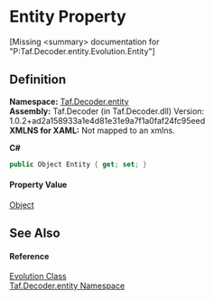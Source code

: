 # Entity Property


\[Missing &lt;summary&gt; documentation for "P:Taf.Decoder.entity.Evolution.Entity"\]



## Definition
**Namespace:** <a href="N_Taf_Decoder_entity.md">Taf.Decoder.entity</a>  
**Assembly:** Taf.Decoder (in Taf.Decoder.dll) Version: 1.0.2+ad2a158933a1e4d81e31e9a7f1a0faf24fc95eed  
**XMLNS for XAML:** Not mapped to an xmlns.

**C#**
``` C#
public Object Entity { get; set; }
```



#### Property Value
<a href="https://learn.microsoft.com/dotnet/api/system.object" target="_blank" rel="noopener noreferrer">Object</a>

## See Also


#### Reference
<a href="T_Taf_Decoder_entity_Evolution.md">Evolution Class</a>  
<a href="N_Taf_Decoder_entity.md">Taf.Decoder.entity Namespace</a>  
